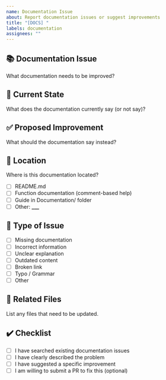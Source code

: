```yaml
---
name: Documentation Issue
about: Report documentation issues or suggest improvements
title: "[DOCS] "
labels: documentation
assignees: ""
---
```


## 📚 Documentation Issue

What documentation needs to be improved?

## 📝 Current State

What does the documentation currently say (or not say)?

## ✅ Proposed Improvement

What should the documentation say instead?

## 📍 Location

Where is this documentation located?

- [ ] README.md
- [ ] Function documentation (comment-based help)
- [ ] Guide in Documentation/ folder
- [ ] Other: ****\_\_\_****

## 🎯 Type of Issue

- [ ] Missing documentation
- [ ] Incorrect information
- [ ] Unclear explanation
- [ ] Outdated content
- [ ] Broken link
- [ ] Typo / Grammar
- [ ] Other

## 🔗 Related Files

List any files that need to be updated.

## ✔️ Checklist

- [ ] I have searched existing documentation issues
- [ ] I have clearly described the problem
- [ ] I have suggested a specific improvement
- [ ] I am willing to submit a PR to fix this (optional)
